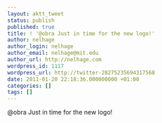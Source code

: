 ```yaml
---
layout: aktt_tweet
status: publish
published: true
title: ! '@obra Just in time for the new logo!'
author: nelhage
author_login: nelhage
author_email: nelhage@mit.edu
author_url: http://nelhage.com
wordpress_id: 1117
wordpress_url: http://twitter-28275235694317568
date: 2011-01-20 22:18:36.000000000 +01:00
categories: []
tags: []
---
```

@obra Just in time for the new logo!
